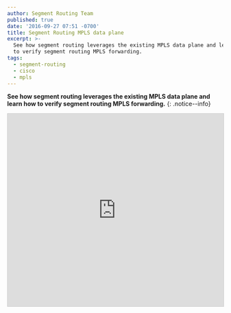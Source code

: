 ```yaml
---
author: Segment Routing Team
published: true
date: '2016-09-27 07:51 -0700'
title: Segment Routing MPLS data plane
excerpt: >-
  See how segment routing leverages the existing MPLS data plane and learn how
  to verify segment routing MPLS forwarding.
tags:
  - segment-routing
  - cisco
  - mpls
---
```


**See how segment routing leverages the existing MPLS data plane and learn how to verify segment routing MPLS forwarding.**
{: .notice--info}

<iframe src="https://app.box.com/embed/preview/kyijioyd0vlfwj9kk9gxj3n8ic2a2hcg?theme=dark" width="800" height="450" frameborder="0" marginwidth="0" marginheight="0" scrolling="no" style="border:1px solid #CCC; border-width:1px; margin-bottom:5px; max-width: 100%;" allowfullscreen webkitallowfullscreen msallowfullscreen></iframe>
